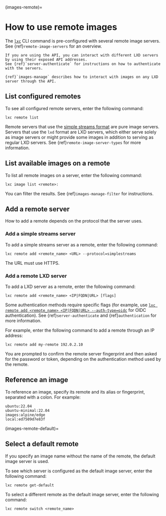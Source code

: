 (images-remote)=
# How to use remote images

The [`lxc`](lxc.md) CLI command is pre-configured with several remote image servers.
See {ref}`remote-image-servers` for an overview.

```{note}
If you are using the API, you can interact with different LXD servers by using their exposed API addresses.
See {ref}`server-authenticate` for instructions on how to authenticate with the servers.

{ref}`images-manage` describes how to interact with images on any LXD server through the API.
```

## List configured remotes

<!-- Include start list remotes -->
To see all configured remote servers, enter the following command:

    lxc remote list

Remote servers that use the [simple streams format](https://git.launchpad.net/simplestreams/tree/) are pure image servers.
Servers that use the `lxd` format are LXD servers, which either serve solely as image servers or might provide some images in addition to serving as regular LXD servers.
See {ref}`remote-image-server-types` for more information.
<!-- Include end list remotes -->

## List available images on a remote

To list all remote images on a server, enter the following command:

    lxc image list <remote>:

You can filter the results.
See {ref}`images-manage-filter` for instructions.

## Add a remote server

How to add a remote depends on the protocol that the server uses.

### Add a simple streams server

To add a simple streams server as a remote, enter the following command:

    lxc remote add <remote_name> <URL> --protocol=simplestreams

The URL must use HTTPS.

### Add a remote LXD server

<!-- Include start add remotes -->
To add a LXD server as a remote, enter the following command:

    lxc remote add <remote_name> <IP|FQDN|URL> [flags]

Some authentication methods require specific flags (for example, use [`lxc remote add <remote_name> <IP|FQDN|URL> --auth-type=oidc`](lxc_remote_add.md) for OIDC authentication).
See {ref}`server-authenticate` and {ref}`authentication` for more information.

For example, enter the following command to add a remote through an IP address:

    lxc remote add my-remote 192.0.2.10

You are prompted to confirm the remote server fingerprint and then asked for the password or token, depending on the authentication method used by the remote.
<!-- Include end add remotes -->

## Reference an image

To reference an image, specify its remote and its alias or fingerprint, separated with a colon.
For example:

    ubuntu:22.04
    ubuntu-minimal:22.04
    images:alpine/edge
    local:ed7509d7e83f

(images-remote-default)=
## Select a default remote

If you specify an image name without the name of the remote, the default image server is used.

To see which server is configured as the default image server, enter the following command:

    lxc remote get-default

To select a different remote as the default image server, enter the following command:

    lxc remote switch <remote_name>
